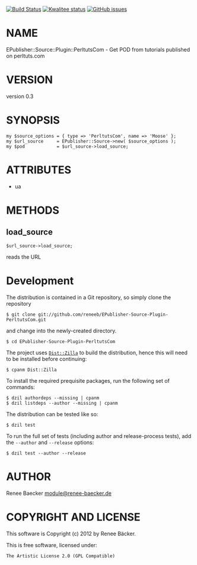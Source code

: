 [![Build Status](https://travis-ci.org/reneeb/EPublisher-Source-Plugin-PerltutsCom.svg?branch=master)](https://travis-ci.org/reneeb/EPublisher-Source-Plugin-PerltutsCom)
[![Kwalitee status](http://cpants.cpanauthors.org/dist/EPublisher-Source-Plugin-PerltutsCom.png)](http://cpants.charsbar.org/dist/overview/EPublisher-Source-Plugin-PerltutsCom)
[![GitHub issues](https://img.shields.io/github/issues/reneeb/EPublisher-Source-Plugin-PerltutsCom.svg)](https://github.com/reneeb/EPublisher-Source-Plugin-PerltutsCom/issues)

# NAME

EPublisher::Source::Plugin::PerltutsCom - Get POD from tutorials published on perltuts.com

# VERSION

version 0.3

# SYNOPSIS

    my $source_options = { type => 'PerltutsCom', name => 'Moose' };
    my $url_source     = EPublisher::Source->new( $source_options );
    my $pod            = $url_source->load_source;

# ATTRIBUTES

- ua

# METHODS

## load\_source

    $url_source->load_source;

reads the URL 



# Development

The distribution is contained in a Git repository, so simply clone the
repository

```
$ git clone git://github.com/reneeb/EPublisher-Source-Plugin-PerltutsCom.git
```

and change into the newly-created directory.

```
$ cd EPublisher-Source-Plugin-PerltutsCom
```

The project uses [`Dist::Zilla`](https://metacpan.org/pod/Dist::Zilla) to
build the distribution, hence this will need to be installed before
continuing:

```
$ cpanm Dist::Zilla
```

To install the required prequisite packages, run the following set of
commands:

```
$ dzil authordeps --missing | cpanm
$ dzil listdeps --author --missing | cpanm
```

The distribution can be tested like so:

```
$ dzil test
```

To run the full set of tests (including author and release-process tests),
add the `--author` and `--release` options:

```
$ dzil test --author --release
```

# AUTHOR

Renee Baecker <module@renee-baecker.de>

# COPYRIGHT AND LICENSE

This software is Copyright (c) 2012 by Renee Bäcker.

This is free software, licensed under:

    The Artistic License 2.0 (GPL Compatible)
